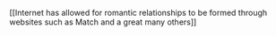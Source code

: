 [[Internet has allowed for romantic relationships to be formed through websites such as Match and a great many others]]

